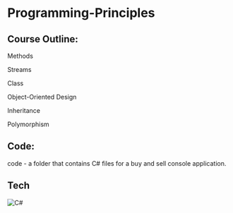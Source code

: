 # Programming-Principles

## Course Outline:
Methods

Streams

Class

Object-Oriented Design

Inheritance

Polymorphism

 ## Code:

code - a folder that contains C# files for a buy and sell console application.

## Tech
![C#](https://img.shields.io/badge/c%23-%23239120.svg?style=for-the-badge&logo=c-sharp&logoColor=white)
